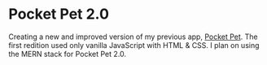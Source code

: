 # Pocket Pet 2.0

Creating a new and improved version of my previous app, [Pocket Pet](https://jtnguyen45.github.io/pocket-pet/). The first redition used only vanilla JavaScript with HTML & CSS. I plan on using the MERN stack for Pocket Pet 2.0.
